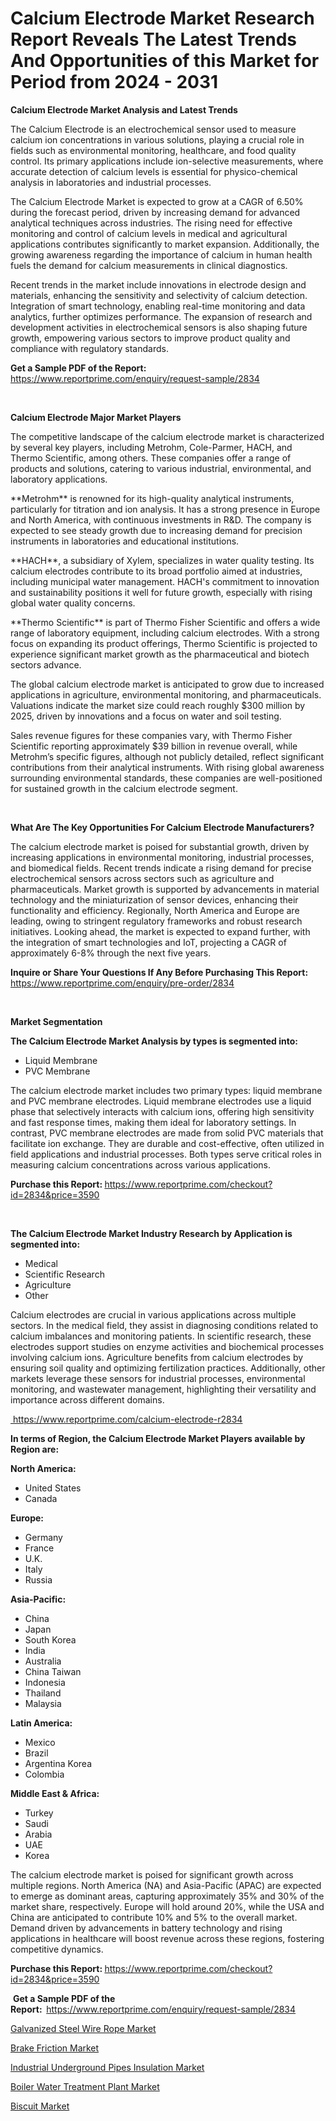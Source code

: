 <p><h1>Calcium Electrode Market Research Report Reveals The Latest Trends And Opportunities of this Market for Period from 2024 - 2031</h1></p><p><strong>Calcium Electrode Market Analysis and Latest Trends</strong></p>
<p><p>The Calcium Electrode is an electrochemical sensor used to measure calcium ion concentrations in various solutions, playing a crucial role in fields such as environmental monitoring, healthcare, and food quality control. Its primary applications include ion-selective measurements, where accurate detection of calcium levels is essential for physico-chemical analysis in laboratories and industrial processes.</p><p>The Calcium Electrode Market is expected to grow at a CAGR of 6.50% during the forecast period, driven by increasing demand for advanced analytical techniques across industries. The rising need for effective monitoring and control of calcium levels in medical and agricultural applications contributes significantly to market expansion. Additionally, the growing awareness regarding the importance of calcium in human health fuels the demand for calcium measurements in clinical diagnostics.</p><p>Recent trends in the market include innovations in electrode design and materials, enhancing the sensitivity and selectivity of calcium detection. Integration of smart technology, enabling real-time monitoring and data analytics, further optimizes performance. The expansion of research and development activities in electrochemical sensors is also shaping future growth, empowering various sectors to improve product quality and compliance with regulatory standards.</p></p>
<p><strong>Get a Sample PDF of the Report:&nbsp;</strong> <a href="https://www.reportprime.com/enquiry/request-sample/2834">https://www.reportprime.com/enquiry/request-sample/2834</a></p>
<p>&nbsp;</p>
<p><strong>Calcium Electrode Major Market Players</strong></p>
<p><p>The competitive landscape of the calcium electrode market is characterized by several key players, including Metrohm, Cole-Parmer, HACH, and Thermo Scientific, among others. These companies offer a range of products and solutions, catering to various industrial, environmental, and laboratory applications.</p><p>**Metrohm** is renowned for its high-quality analytical instruments, particularly for titration and ion analysis. It has a strong presence in Europe and North America, with continuous investments in R&D. The company is expected to see steady growth due to increasing demand for precision instruments in laboratories and educational institutions.</p><p>**HACH**, a subsidiary of Xylem, specializes in water quality testing. Its calcium electrodes contribute to its broad portfolio aimed at industries, including municipal water management. HACH's commitment to innovation and sustainability positions it well for future growth, especially with rising global water quality concerns.</p><p>**Thermo Scientific** is part of Thermo Fisher Scientific and offers a wide range of laboratory equipment, including calcium electrodes. With a strong focus on expanding its product offerings, Thermo Scientific is projected to experience significant market growth as the pharmaceutical and biotech sectors advance.</p><p>The global calcium electrode market is anticipated to grow due to increased applications in agriculture, environmental monitoring, and pharmaceuticals. Valuations indicate the market size could reach roughly $300 million by 2025, driven by innovations and a focus on water and soil testing.</p><p>Sales revenue figures for these companies vary, with Thermo Fisher Scientific reporting approximately $39 billion in revenue overall, while Metrohm’s specific figures, although not publicly detailed, reflect significant contributions from their analytical instruments. With rising global awareness surrounding environmental standards, these companies are well-positioned for sustained growth in the calcium electrode segment.</p></p>
<p>&nbsp;</p>
<p><strong>What Are The Key Opportunities For Calcium Electrode Manufacturers?</strong></p>
<p><p>The calcium electrode market is poised for substantial growth, driven by increasing applications in environmental monitoring, industrial processes, and biomedical fields. Recent trends indicate a rising demand for precise electrochemical sensors across sectors such as agriculture and pharmaceuticals. Market growth is supported by advancements in material technology and the miniaturization of sensor devices, enhancing their functionality and efficiency. Regionally, North America and Europe are leading, owing to stringent regulatory frameworks and robust research initiatives. Looking ahead, the market is expected to expand further, with the integration of smart technologies and IoT, projecting a CAGR of approximately 6-8% through the next five years.</p></p>
<p><strong>Inquire or Share Your Questions If Any Before Purchasing This Report:</strong> <a href="https://www.reportprime.com/enquiry/pre-order/2834">https://www.reportprime.com/enquiry/pre-order/2834</a></p>
<p>&nbsp;</p>
<p><strong>Market Segmentation</strong></p>
<p><strong>The Calcium Electrode Market Analysis by types is segmented into:</strong></p>
<p><ul><li>Liquid Membrane</li><li>PVC Membrane</li></ul></p>
<p><p>The calcium electrode market includes two primary types: liquid membrane and PVC membrane electrodes. Liquid membrane electrodes use a liquid phase that selectively interacts with calcium ions, offering high sensitivity and fast response times, making them ideal for laboratory settings. In contrast, PVC membrane electrodes are made from solid PVC materials that facilitate ion exchange. They are durable and cost-effective, often utilized in field applications and industrial processes. Both types serve critical roles in measuring calcium concentrations across various applications.</p></p>
<p><strong>Purchase this Report:&nbsp;</strong><a href="https://www.reportprime.com/checkout?id=2834&price=3590">https://www.reportprime.com/checkout?id=2834&price=3590</a></p>
<p>&nbsp;</p>
<p><strong>The Calcium Electrode Market Industry Research by Application is segmented into:</strong></p>
<p><ul><li>Medical</li><li>Scientific Research</li><li>Agriculture</li><li>Other</li></ul></p>
<p><p>Calcium electrodes are crucial in various applications across multiple sectors. In the medical field, they assist in diagnosing conditions related to calcium imbalances and monitoring patients. In scientific research, these electrodes support studies on enzyme activities and biochemical processes involving calcium ions. Agriculture benefits from calcium electrodes by ensuring soil quality and optimizing fertilization practices. Additionally, other markets leverage these sensors for industrial processes, environmental monitoring, and wastewater management, highlighting their versatility and importance across different domains.</p></p>
<p><a href="https://www.reportprime.com/calcium-electrode-r2834">&nbsp;https://www.reportprime.com/calcium-electrode-r2834</a></p>
<p><strong>In terms of Region, the Calcium Electrode Market Players available by Region are:</strong></p>
<p>
    <p> <strong> North America: </strong>
        <ul>
            <li>United States</li>
            <li>Canada</li>
        </ul>
        </p> 
    <p> <strong> Europe: </strong>
        <ul>
            <li>Germany</li>
            <li>France</li>
            <li>U.K.</li>
            <li>Italy</li>
            <li>Russia</li>
        </ul>
        </p> 
    <p> <strong> Asia-Pacific: </strong>
        <ul>
            <li>China</li>
            <li>Japan</li>
            <li>South Korea</li>
            <li>India</li>
            <li>Australia</li>
            <li>China Taiwan</li>
            <li>Indonesia</li>
            <li>Thailand</li>
            <li>Malaysia</li>
        </ul>
        </p> 
    <p> <strong> Latin America: </strong>
        <ul>
            <li>Mexico</li>
            <li>Brazil</li>
            <li>Argentina Korea</li>
            <li>Colombia</li>
        </ul>
        </p> 
    <p> <strong> Middle East & Africa: </strong>
        <ul>
            <li>Turkey</li>
            <li>Saudi</li>
            <li>Arabia</li>
            <li>UAE</li>
            <li>Korea</li>
        </ul>
    </p>
    </p>
<p><p>The calcium electrode market is poised for significant growth across multiple regions. North America (NA) and Asia-Pacific (APAC) are expected to emerge as dominant areas, capturing approximately 35% and 30% of the market share, respectively. Europe will hold around 20%, while the USA and China are anticipated to contribute 10% and 5% to the overall market. Demand driven by advancements in battery technology and rising applications in healthcare will boost revenue across these regions, fostering competitive dynamics.</p></p>
<p><strong>Purchase this Report: </strong><a href="https://www.reportprime.com/checkout?id=2834&price=3590">https://www.reportprime.com/checkout?id=2834&price=3590</a></p>
<p>&nbsp;<strong>Get a Sample PDF of the Report:&nbsp;&nbsp;</strong><a href="https://www.reportprime.com/enquiry/request-sample/2834">https://www.reportprime.com/enquiry/request-sample/2834</a></p>
<p><strong></strong></p>
<p><p><a href="https://issuu.com/reportprime-2/docs/galvanized-steel-wire-rope-market-s_5250742debfc4c">Galvanized Steel Wire Rope Market</a></p><p><a href="https://www.linkedin.com/pulse/what-innovations-market-trends-shaping-brake-friction-gi4ne?trackingId=wi1qfIpwQeGOKtGRjgAT8g%3D%3D">Brake Friction Market</a></p><p><a href="https://issuu.com/reportprime-2/docs/industrial-underground-pipes-insula_eb912c642dd3f9">Industrial Underground Pipes Insulation Market</a></p><p><a href="https://www.linkedin.com/pulse/boiler-water-treatment-plant-market-outlook-forecast-from-gftve?trackingId=eZ4Q%2F0Y9RpGjmF6PAa7xJw%3D%3D">Boiler Water Treatment Plant Market</a></p><p><a href="https://www.linkedin.com/pulse/what-driving-global-biscuit-market-dive-trends-applications-xxjue?trackingId=cfJqPowMQuK%2BjmGNHi%2Ba4g%3D%3D">Biscuit Market</a></p></p>